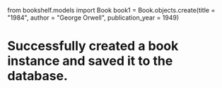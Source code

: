 from bookshelf.models import Book book1 = Book.objects.create(title = "1984", author = "George Orwell", publication_year = 1949)

# Successfully created a book instance and saved it to the database.